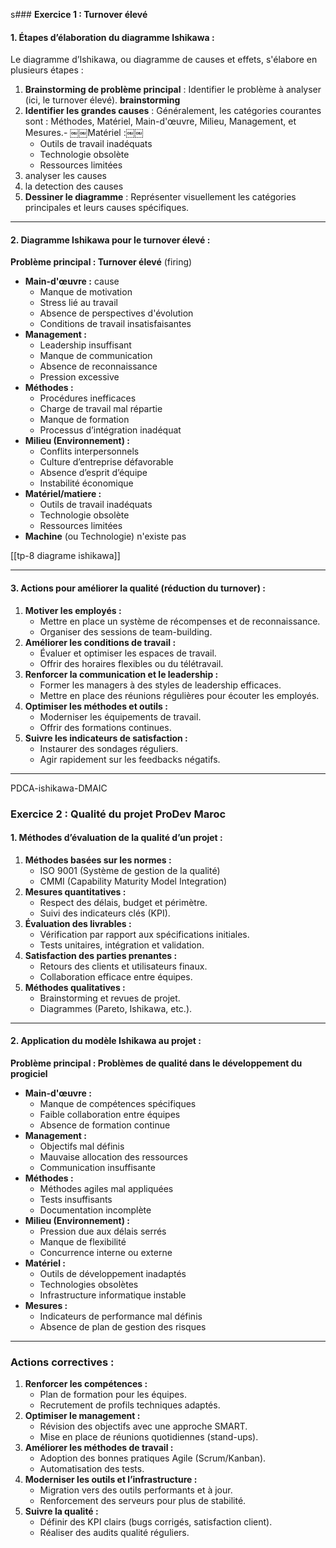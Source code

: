 s### **Exercice 1 : Turnover élevé**

#### 1. **Étapes d’élaboration du diagramme Ishikawa :**

Le diagramme d’Ishikawa, ou diagramme de causes et effets, s'élabore en plusieurs étapes :

1. **Brainstorming de problème principal** : Identifier le problème à analyser (ici, le turnover élevé). **brainstorming**
2. **Identifier les grandes causes** : Généralement, les catégories courantes sont : Méthodes, Matériel, Main-d'œuvre, Milieu, Management, et Mesures.- ￼￼Matériel :￼￼
    - Outils de travail inadéquats
    - Technologie obsolète
    - Ressources limitées
3. analyser les causes
4. la detection des causes
5. **Dessiner le diagramme** : Représenter visuellement les catégories principales et leurs causes spécifiques.


---

#### 2. **Diagramme Ishikawa pour le turnover élevé :**

**Problème principal : Turnover élevé** (firing)

- **Main-d'œuvre :** cause
    - Manque de motivation
    - Stress lié au travail
    - Absence de perspectives d'évolution
    - Conditions de travail insatisfaisantes
- **Management :**
    - Leadership insuffisant
    - Manque de communication
    - Absence de reconnaissance
    - Pression excessive
- **Méthodes :**
    - Procédures inefficaces
    - Charge de travail mal répartie
    - Manque de formation
    - Processus d’intégration inadéquat
- **Milieu (Environnement) :**
    - Conflits interpersonnels
    - Culture d’entreprise défavorable
    - Absence d’esprit d’équipe
    - Instabilité économique
- **Matériel/matiere :**
    - Outils de travail inadéquats
    - Technologie obsolète
    - Ressources limitées
- **Machine** (ou Technologie) n'existe pas

[[tp-8 diagrame ishikawa]]

---

#### 3. **Actions pour améliorer la qualité (réduction du turnover) :**

1. **Motiver les employés :**
    - Mettre en place un système de récompenses et de reconnaissance.
    - Organiser des sessions de team-building.
2. **Améliorer les conditions de travail :**
    - Évaluer et optimiser les espaces de travail.
    - Offrir des horaires flexibles ou du télétravail.
3. **Renforcer la communication et le leadership :**
    - Former les managers à des styles de leadership efficaces.
    - Mettre en place des réunions régulières pour écouter les employés.
4. **Optimiser les méthodes et outils :**
    - Moderniser les équipements de travail.
    - Offrir des formations continues.
5. **Suivre les indicateurs de satisfaction :**
    - Instaurer des sondages réguliers.
    - Agir rapidement sur les feedbacks négatifs.

---

PDCA-ishikawa-DMAIC

### **Exercice 2 : Qualité du projet ProDev Maroc**

#### 1. **Méthodes d’évaluation de la qualité d’un projet :**

1. **Méthodes basées sur les normes :**
    - ISO 9001 (Système de gestion de la qualité)
    - CMMI (Capability Maturity Model Integration)
2. **Mesures quantitatives :**
    - Respect des délais, budget et périmètre.
    - Suivi des indicateurs clés (KPI).
3. **Évaluation des livrables :**
    - Vérification par rapport aux spécifications initiales.
    - Tests unitaires, intégration et validation.
4. **Satisfaction des parties prenantes :**
    - Retours des clients et utilisateurs finaux.
    - Collaboration efficace entre équipes.
5. **Méthodes qualitatives :**
    - Brainstorming et revues de projet.
    - Diagrammes (Pareto, Ishikawa, etc.).

---

#### 2. **Application du modèle Ishikawa au projet :**

**Problème principal : Problèmes de qualité dans le développement du progiciel**

- **Main-d'œuvre :**
    - Manque de compétences spécifiques
    - Faible collaboration entre équipes
    - Absence de formation continue
- **Management :**
    - Objectifs mal définis
    - Mauvaise allocation des ressources
    - Communication insuffisante
- **Méthodes :**
    - Méthodes agiles mal appliquées
    - Tests insuffisants
    - Documentation incomplète
- **Milieu (Environnement) :**
    - Pression due aux délais serrés
    - Manque de flexibilité
    - Concurrence interne ou externe
- **Matériel :**
    - Outils de développement inadaptés
    - Technologies obsolètes
    - Infrastructure informatique instable
- **Mesures :**
    - Indicateurs de performance mal définis
    - Absence de plan de gestion des risques

---

### **Actions correctives :**

1. **Renforcer les compétences :**
    - Plan de formation pour les équipes.
    - Recrutement de profils techniques adaptés.
2. **Optimiser le management :**
    - Révision des objectifs avec une approche SMART.
    - Mise en place de réunions quotidiennes (stand-ups).
3. **Améliorer les méthodes de travail :**
    - Adoption des bonnes pratiques Agile (Scrum/Kanban).
    - Automatisation des tests.
4. **Moderniser les outils et l’infrastructure :**
    - Migration vers des outils performants et à jour.
    - Renforcement des serveurs pour plus de stabilité.
5. **Suivre la qualité :**
    - Définir des KPI clairs (bugs corrigés, satisfaction client).
    - Réaliser des audits qualité réguliers.